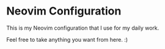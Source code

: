 # Neovim Configuration

This is my Neovim configuration that I use for my daily work.

Feel free to take anything you want from here. :)
